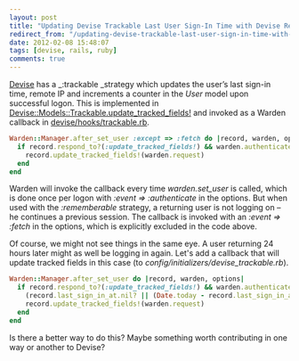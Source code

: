 ```yaml
---
layout: post
title: "Updating Devise Trackable Last User Sign-In Time with Devise Rememberable"
redirect_from: "/updating-devise-trackable-last-user-sign-in-time-with-devise-rememberable/"
date: 2012-02-08 15:48:07
tags: [devise, rails, ruby]
comments: true
---
```

[Devise](https://github.com/plataformatec/devise) has a _:trackable _strategy which updates the user’s last sign-in time, remote IP and increments a counter in the _User_ model upon successful logon. This is implemented in [Devise::Models::Trackable.update_tracked_fields!](https://github.com/plataformatec/devise/blob/master/lib/devise/models/trackable.rb) and invoked as a Warden callback in [devise/hooks/trackable.rb](https://github.com/plataformatec/devise/blob/master/lib/devise/hooks/trackable.rb).

```ruby
Warden::Manager.after_set_user :except => :fetch do |record, warden, options|
  if record.respond_to?(:update_tracked_fields!) && warden.authenticated?(options[:scope]) && !warden.request.env['devise.skip_trackable']
    record.update_tracked_fields!(warden.request)
  end
end
```

Warden will invoke the callback every time _warden.set_user_ is called, which is done once per logon with _:event => :authenticate_ in the options. But when used with the _:rememberable_ strategy, a returning user is not logging on – he continues a previous session. The callback is invoked with an _:event => :fetch_ in the options, which is explicitly excluded in the code above.

Of course, we might not see things in the same eye. A user returning 24 hours later might as well be logging in again. Let's add a callback that will update tracked fields in this case (to _config/initializers/devise_trackable.rb_).

```ruby
Warden::Manager.after_set_user do |record, warden, options|
  if record.respond_to?(:update_tracked_fields!) && warden.authenticated?(options[:scope]) && ! warden.request.env['devise.skip_trackable'] &&
    (record.last_sign_in_at.nil? || (Date.today - record.last_sign_in_at.to_date).to_i >= 1)
    record.update_tracked_fields!(warden.request)
  end
end
```

Is there a better way to do this? Maybe something worth contributing in one way or another to Devise?
